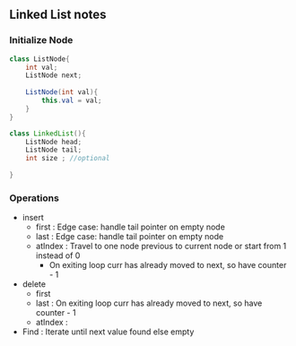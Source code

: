 ## Linked List notes


### Initialize Node
```java
class ListNode{
    int val;
    ListNode next;
    
    ListNode(int val){
        this.val = val;
    }
}

class LinkedList(){
    ListNode head;
    ListNode tail;
    int size ; //optional
    
}
```

### Operations
- insert
  - first : Edge case: handle tail pointer on empty node
  - last  : Edge case: handle tail pointer on empty node 
  - atIndex : Travel to one node previous to current node or start from 1 instead of 0 
    - On exiting loop curr has already moved to next, so have counter - 1  
- delete
  - first
  - last : On exiting loop curr has already moved to next, so have counter - 1
  - atIndex :
- Find : Iterate until next value found else empty  
